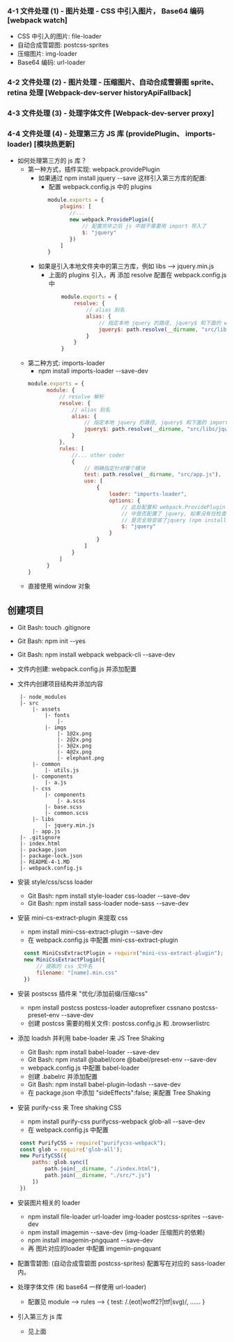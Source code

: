 ### 4-1 文件处理 (1) - 图片处理 - CSS 中引入图片， Base64 编码 [webpack watch]
- CSS 中引入的图片: file-loader
- 自动合成雪碧图: postcss-sprites
- 压缩图片: img-loader
- Base64 编码: url-loader


### 4-2 文件处理 (2) - 图片处理 - 压缩图片、自动合成雪碧图 sprite、retina 处理 [Webpack-dev-server historyApiFallback]
### 4-3 文件处理 (3) - 处理字体文件 [Webpack-dev-server proxy]
### 4-4 文件处理 (4) - 处理第三方 JS 库 (providePlugin、 imports-loader) [模块热更新]
- 如何处理第三方的 js 库？ 
    - 第一种方式，插件实现: webpack.providePlugin
        + 如果通过 npm install jquery --save 这样引入第三方库的配置:
            - 配置 webpack.config.js 中的 plugins 
            ```javascript
               module.exports = {
                   plugins: [
                      //...
                      new webpack.ProvidePlugin({
                          // 配置完毕之后 js 中就不需要用 import 导入了
                          $: "jquery"
                      })
                   ]
               }
            ```
        + 如果是引入本地文件夹中的第三方库，例如 libs --> jquery.min.js
            - 上面的 plugins 引入，再 添加 resolve 配置在 webpack.config.js 中
              ```javascript
                  module.exports = {
                      resolve: {
                          // alias 别名
                          alias: {
                              // 指定本地 jquery 的路径, jquery$ 和下面的 webpack.ProvidePlugin 中的配置相对应
                              jquery$: path.resolve(__dirname, "src/libs/jquery.min.js")
                          }
                      }
                  }    
              ```  
    - 第二种方式: imports-loader
        + npm install imports-loader --save-dev
        ```javascript
        module.exports = {
              module: {
                  // resolve 解析
                  resolve: {
                      // alias 别名
                      alias: {
                          // 指定本地 jquery 的路径, jquery$ 和下面的 imports-loader 中的配置相对应
                          jquery$: path.resolve(__dirname, "src/libs/jquery.min.js")
                      }
                  },
                  rules: [
                      //... other coder
                      {
                          // 明确指定针对哪个模块
                          test: path.resolve(__dirname, "src/app.js"),
                          use: [
                              {
                                  loader: "imports-loader",
                                  options: {
                                      // 此处配置和 webpack.ProvidePlugin 配置相同: 首先会解析 resolve 
                                      // 中是否配置了 jquery, 如果没有在检查 node_modules 中
                                      // 是否全局安装了jquery (npm install jquery --save)
                                      $: "jquery"
                                  }
                              }
                          ]
                      }
                  ]
              }
        }
        ```
    - 直接使用 window 对象





## 创建项目
- Git Bash: touch .gitignore
- Git Bash: npm init --yes
- Git Bash: npm install webpack webpack-cli --save-dev
- 文件内创建: webpack.config.js 并添加配置

- 文件内创建项目结构并添加内容
```base
    |- node_modules
    |- src
        |- assets
            |- fonts
                |- 
            |- imgs
                |- 1@2x.png
                |- 2@2x.png
                |- 3@2x.png
                |- 4@2x.png
                |- elephant.png
        |- common
            |- utils.js
        |- components
            |- a.js
        |- css
            |- components
                |- a.scss
            |- base.scss
            |- common.scss
        |- libs
            |- jquery.min.js
        |- app.js
    |- .gitignore
    |- index.html
    |- package.json
    |- package-lock.json
    |- README-4-1.MD
    |- webpack.config.js
```

- 安装 style/css/scss loader
    + Git Bash: npm install style-loader css-loader --save-dev
    + Git Bash: npm install sass-loader node-sass --save-dev
- 安装 mini-cs-extract-plugin 来提取 css
    + npm install mini-css-extract-plugin --save-dev
    + 在 webpack.config.js 中配置 mini-css-extract-plugin
    ```javascript
      const MiniCssExtractPlugin = require("mini-css-extract-plugin");
      new MiniCssExtractPlugin({
          // 提取的 css 文件名
          filename: "[name].min.css"
      })
    ```
- 安装 postscss 插件来 "优化/添加前缀/压缩css"
    + npm install postcss postcss-loader autoprefixer cssnano 
    postcss-preset-env --save-dev
    + 创建 postcss 需要的相关文件: postcss.config.js 和 .browserlistrc


- 添加 loadsh 并利用 babe-loader 来 JS Tree Shaking
    + Git Bash: npm install babel-loader --save-dev
    + Git Bash: npm install @babel/core @babel/preset-env --save-dev 
    + webpack.config.js 中配置 babel-loader
    + 创建 .babelrc 并添加配置
    + Git Bash: npm install babel-plugin-lodash --save-dev
    + 在 package.json 中添加 "sideEffects":false; 来配置 Tree Shaking

- 安装 purify-css 来 Tree shaking CSS
    + npm install purify-css purifycss-webpack glob-all --save-dev
    + 在 webpack.config.js 中配置
```javascript
    const PurifyCSS = require("purifycss-webpack");
    const glob = require('glob-all');
    new PurifyCSS({
        paths: glob.sync([
            path.join(__dirname, "./index.html"),
            path.join(__dirname, "./src/*.js")
        ])
    })
```

- 安装图片相关的 loader
    + npm install file-loader url-loader img-loader postcss-sprites 
      --save-dev
    + npm install imagemin --save-dev (img-loader 压缩图片的依赖)
    + npm install imagemin-pngquant --save-dev 
    + 再 图片对应的loader 中配置 imgemin-pngquant
- 配置雪碧图: (自动合成雪碧图 postcss-sprites) 配置写在对应的 sass-loader 内。

- 处理字体文件 (和 base64 一样使用 url-loader)
    + 配置见 module --> rules --> { test: /\.(eot|woff2?|ttf|svg)/, ...... }
    
- 引入第三方 js 库
    + 见上面 